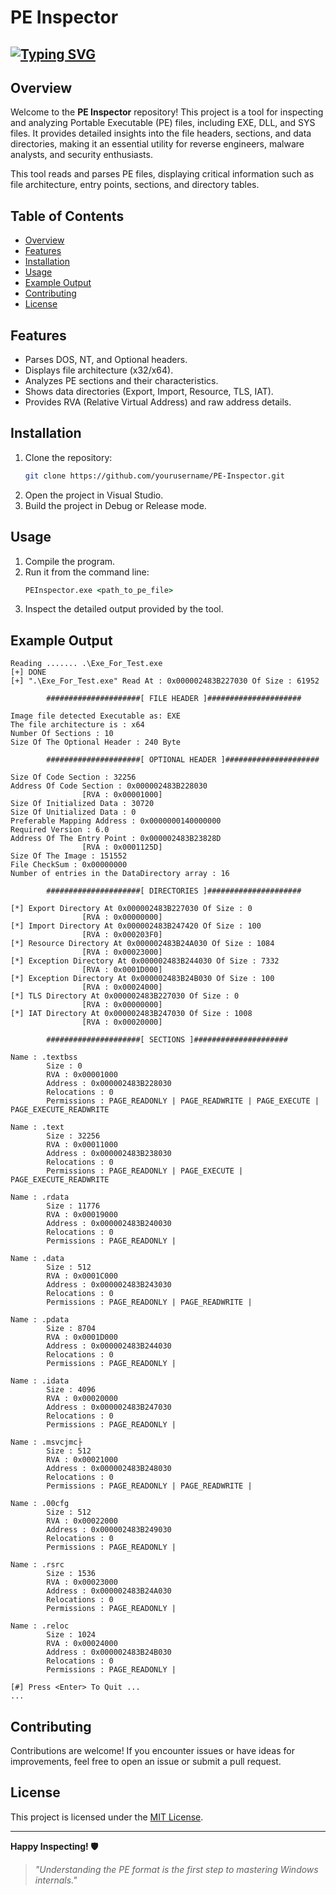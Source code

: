 # PE Inspector

## [![Typing SVG](https://readme-typing-svg.demolab.com?font=JetBrains+Mono&weight=2000&pause=1000&width=435&lines=Welcome+to+PE+Inspector+Repo!!!;Analyze+PE+files+like+a+pro;Understand+EXE+and+DLL+structures;Your+gateway+to+PE+internals)](https://git.io/typing-svg)

## Overview

Welcome to the **PE Inspector** repository! This project is a tool for inspecting and analyzing Portable Executable (PE) files, including EXE, DLL, and SYS files. It provides detailed insights into the file headers, sections, and data directories, making it an essential utility for reverse engineers, malware analysts, and security enthusiasts.

This tool reads and parses PE files, displaying critical information such as file architecture, entry points, sections, and directory tables.

## Table of Contents

- [Overview](#overview)
- [Features](#features)
- [Installation](#installation)
- [Usage](#usage)
- [Example Output](#example-output)
- [Contributing](#contributing)
- [License](#license)

## Features

- Parses DOS, NT, and Optional headers.
- Displays file architecture (x32/x64).
- Analyzes PE sections and their characteristics.
- Shows data directories (Export, Import, Resource, TLS, IAT).
- Provides RVA (Relative Virtual Address) and raw address details.

## Installation

1. Clone the repository:
   ```bash
   git clone https://github.com/yourusername/PE-Inspector.git
   ```
2. Open the project in Visual Studio.
3. Build the project in Debug or Release mode.

## Usage

1. Compile the program.
2. Run it from the command line:
   ```cmd
   PEInspector.exe <path_to_pe_file>
   ```
3. Inspect the detailed output provided by the tool.

## Example Output

```
Reading ....... .\Exe_For_Test.exe
[+] DONE
[+] ".\Exe_For_Test.exe" Read At : 0x000002483B227030 Of Size : 61952

        #####################[ FILE HEADER ]#####################

Image file detected Executable as: EXE
The file architecture is : x64
Number Of Sections : 10
Size Of The Optional Header : 240 Byte

        #####################[ OPTIONAL HEADER ]#####################

Size Of Code Section : 32256
Address Of Code Section : 0x000002483B228030
                [RVA : 0x00001000]
Size Of Initialized Data : 30720
Size Of Unitialized Data : 0
Preferable Mapping Address : 0x0000000140000000
Required Version : 6.0
Address Of The Entry Point : 0x000002483B23828D
                [RVA : 0x0001125D]
Size Of The Image : 151552
File CheckSum : 0x00000000
Number of entries in the DataDirectory array : 16

        #####################[ DIRECTORIES ]#####################

[*] Export Directory At 0x000002483B227030 Of Size : 0
                [RVA : 0x00000000]
[*] Import Directory At 0x000002483B247420 Of Size : 100
                [RVA : 0x000203F0]
[*] Resource Directory At 0x000002483B24A030 Of Size : 1084
                [RVA : 0x00023000]
[*] Exception Directory At 0x000002483B244030 Of Size : 7332
                [RVA : 0x0001D000]
[*] Exception Directory At 0x000002483B24B030 Of Size : 100
                [RVA : 0x00024000]
[*] TLS Directory At 0x000002483B227030 Of Size : 0
                [RVA : 0x00000000]
[*] IAT Directory At 0x000002483B247030 Of Size : 1008
                [RVA : 0x00020000]

        #####################[ SECTIONS ]#####################

Name : .textbss
        Size : 0
        RVA : 0x00001000
        Address : 0x000002483B228030
        Relocations : 0
        Permissions : PAGE_READONLY | PAGE_READWRITE | PAGE_EXECUTE | PAGE_EXECUTE_READWRITE

Name : .text
        Size : 32256
        RVA : 0x00011000
        Address : 0x000002483B238030
        Relocations : 0
        Permissions : PAGE_READONLY | PAGE_EXECUTE | PAGE_EXECUTE_READWRITE

Name : .rdata
        Size : 11776
        RVA : 0x00019000
        Address : 0x000002483B240030
        Relocations : 0
        Permissions : PAGE_READONLY |

Name : .data
        Size : 512
        RVA : 0x0001C000
        Address : 0x000002483B243030
        Relocations : 0
        Permissions : PAGE_READONLY | PAGE_READWRITE |

Name : .pdata
        Size : 8704
        RVA : 0x0001D000
        Address : 0x000002483B244030
        Relocations : 0
        Permissions : PAGE_READONLY |

Name : .idata
        Size : 4096
        RVA : 0x00020000
        Address : 0x000002483B247030
        Relocations : 0
        Permissions : PAGE_READONLY |

Name : .msvcjmc├
        Size : 512
        RVA : 0x00021000
        Address : 0x000002483B248030
        Relocations : 0
        Permissions : PAGE_READONLY | PAGE_READWRITE |

Name : .00cfg
        Size : 512
        RVA : 0x00022000
        Address : 0x000002483B249030
        Relocations : 0
        Permissions : PAGE_READONLY |

Name : .rsrc
        Size : 1536
        RVA : 0x00023000
        Address : 0x000002483B24A030
        Relocations : 0
        Permissions : PAGE_READONLY |

Name : .reloc
        Size : 1024
        RVA : 0x00024000
        Address : 0x000002483B24B030
        Relocations : 0
        Permissions : PAGE_READONLY |

[#] Press <Enter> To Quit ...
...
```

## Contributing

Contributions are welcome! If you encounter issues or have ideas for improvements, feel free to open an issue or submit a pull request.

## License

This project is licensed under the [MIT License](LICENSE.txt).

---
**Happy Inspecting! 🛡️**

> *"Understanding the PE format is the first step to mastering Windows internals."*
